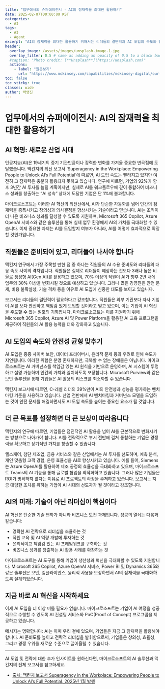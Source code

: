```yaml
---
title: "업무에서의 슈퍼에이전시 - AI의 잠재력을 최대한 활용하기"
date: 2025-02-07T00:00:00 KST
categories:
  - AI
tags:
  - AI
  - Agent
excerpt: "AI의 잠재력을 최대한 활용하기 위해서는 리더들의 결단력과 AI 도입의 속도와 안전성의 균형이 필요합니다."
header:
  overlay_image: /assets/images/unsplash-image-1.jpg
  overlay_filter: 0.5 # same as adding an opacity of 0.5 to a black background
  #caption: "Photo credit: [**Unsplash**](https://unsplash.com)"
  actions:
    - label: "원문보기"
      url: "https://www.mckinsey.com/capabilities/mckinsey-digital/our-insights/superagency-in-the-workplace-empowering-people-to-unlock-ais-full-potential-at-work"
toc: false
toc_sticky: true
classes: wide
author: 박영진
---
```


# 업무에서의 슈퍼에이전시: AI의 잠재력을 최대한 활용하기

## AI 혁명: 새로운 산업 시대

인공지능(AI)은 19세기의 증기 기관만큼이나 강력한 변화를 가져올 중요한 변곡점에 도달했습니다. 맥킨지의 최신 보고서 ‘Superagency in the Workplace: Empowering People to Unlock AI’s Full Potential’에 따르면, AI 도입 속도는 빨라지고 있지만 여전히 그 잠재력은 충분히 활용되지 못하고 있습니다. 연구에 따르면, 기업의 92%가 향후 3년간 AI 투자를 늘릴 계획이지만, 실제로 AI를 워크플로우에 깊이 통합하여 비즈니스 성과를 창출하는 “AI 성숙” 상태에 도달한 기업은 단 1%에 불과합니다.

마이크로소프트는 이러한 AI 혁신의 최전선에서, AI가 단순한 자동화를 넘어 인간의 잠재력을 증폭시키고 창의성과 의사결정을 향상시키는 기술이라고 믿습니다. AI는 조직이 더 나은 비즈니스 성과를 달성할 수 있도록 지원하며, Microsoft 365 Copilot, Azure OpenAI 서비스와 같은 솔루션을 통해 실제 업무 환경에서 AI의 가치를 극대화할 수 있습니다. 이제 중요한 과제는 AI를 도입할지 여부가 아니라, AI를 어떻게 효과적으로 확장할 것인가입니다.

## 직원들은 준비되어 있고, 리더들이 나서야 합니다

맥킨지 연구에서 가장 주목할 만한 점 중 하나는 직원들의 AI 수용 준비도와 리더들의 대응 속도 사이의 격차입니다. 직원들은 실제로 리더들이 예상하는 것보다 3배나 높은 비율로 생성형 AI(Gen AI)를 활용하고 있으며, 70% 이상의 직원이 AI가 향후 2년 내에 업무의 30% 이상을 변화시킬 것으로 예상하고 있습니다. 그러나 많은 경영진은 안전 문제, 비용 불확실성, 기술 격차 등을 이유로 AI 도입에 신중한 태도를 보이고 있습니다.

보고서는 리더들의 결단력이 필요하다고 강조합니다. 직원들은 외부 기관보다 자사 기업이 AI를 보다 안전하고 책임감 있게 도입할 것이라고 믿고 있으며, 이는 기업이 AI 혁신을 주도할 수 있는 절호의 기회입니다. 마이크로소프트는 이를 지원하기 위해 Microsoft 
365 Copilot, Azure AI 및 Power Platform을 활용한 AI 교육 프로그램을 제공하여 직원들의 AI 활용 능력을 더욱 강화하고 있습니다.

## AI 도입의 속도와 안전성 균형 맞추기

AI 도입은 종종 사이버 보안, 데이터 프라이버시, 윤리적 문제 등의 우려로 인해 속도가 지연됩니다. 이러한 위험은 분명 존재하지만, 극복할 수 없는 장애물은 아닙니다. 마이크로소프트는 AI 거버넌스를 책임감 있는 AI 원칙을 기반으로 운영하며, AI 시스템이 투명하고 설명 가능하며 인간의 가치와 일치하도록 보장합니다. Microsoft Purview와 같은 보안 솔루션을 통해 기업들은 AI 활용의 리스크를 최소화할 수 있습니다.

맥킨지 보고서에 따르면, C-레벨 리더의 39%만이 AI의 안전성과 성능을 평가하는 벤치마킹 기준을 사용하고 있습니다. 산업 전반에서 AI 벤치마킹과 거버넌스 모델을 도입하는 것이 안전 문제를 해결하면서도 AI 도입 속도를 높이는 중요한 요소가 될 것입니다.

## 더 큰 목표를 설정하면 더 큰 보상이 따라옵니다

맥킨지의 연구에 따르면, 기업들은 점진적인 AI 활용을 넘어 AI를 근본적으로 변화시키는 방향으로 나아가야 합니다. AI를 전략적으로 부서 전반에 걸쳐 통합하는 기업은 경쟁력을 확보하고 장기적인 가치를 창출할 수 있습니다.

헬스케어, 첨단 제조업, 금융 서비스와 같은 산업에서는 AI 투자를 선도하며, 예측 분석, 개인 맞춤형 고객 경험, 운영 효율성을 AI로 향상시키고 있습니다. 예를 들어, Siemens는 Azure OpenAI를 활용하여 제조 공정의 효율성을 극대화하고 있으며, 마이크로소프트 Teams의 AI 기능을 통해 글로벌 협업을 최적화하고 있습니다. 그러나 많은 기업들은 ROI가 명확하지 않다는 이유로 AI 프로젝트의 확장을 주저하고 있습니다. 보고서는 지금 대담한 조치를 취하는 기업이 AI 시대의 선도자가 될 것이라고 강조합니다.

## AI의 미래: 기술이 아닌 리더십이 핵심이다

AI 혁신은 단순한 기술 변화가 아니라 비즈니스 도전 과제입니다. 성공의 열쇠는 다음과 같습니다:

- 명확한 AI 전략으로 리더십을 조율하는 것
- 직원 교육 및 AI 역량 개발에 투자하는 것
- 윤리적이고 책임감 있는 AI 프레임워크를 구축하는 것
- 비즈니스 성과를 창출하는 AI 활용 사례를 확장하는 것

마이크로소프트는 AI 도구를 통해 기업이 생산성과 혁신을 극대화할 수 있도록 지원합니다. Microsoft 365 Copilot, Azure OpenAI 서비스, Power BI 및 Dynamics 365와 같은 솔루션은 보안, 컴플라이언스, 윤리적 사용을 보장하면서 AI의 잠재력을 극대화하도록 설계되었습니다.

## 지금 바로 AI 혁신을 시작하세요

이제 AI 도입을 더 이상 미룰 필요가 없습니다. 마이크로소프트는 기업이 AI 여정을 성공적으로 수행할 수 있도록 AI 컨설팅 서비스와 PoC(Proof of Concept) 프로그램을 제공하고 있습니다.

메시지는 명확합니다: AI는 이미 우리 곁에 있으며, 기업들은 지금 그 잠재력을 활용해야 합니다. AI 준비도를 높이고 전략적 리더십을 발휘함으로써, 기업들은 창의성, 효율성, 그리고 경쟁 우위를 새로운 수준으로 끌어올릴 수 있습니다.

---

AI 도입 및 전략에 대한 추가 인사이트를 원하신다면, 마이크로소프트의 AI 솔루션과 맥킨지의 전체 보고서를 참고하세요.
- [출처: 맥킨지 보고서 Superagency in the Workplace: Empowering People to Unlock AI’s Full Potential, 2025년 1월 발행](https://www.mckinsey.com/capabilities/mckinsey-digital/our-insights/superagency-in-the-workplace-empowering-people-to-unlock-ais-full-potential-at-work)
